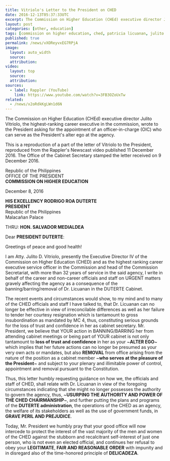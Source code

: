 ```yaml
---
title: Vitriolo's Letter to the President on CHED
date: 2016-12-13T05:37:33UTC
excerpt: The Commission on Higher Education (CHEd) executive director Julito Vitriolo wrote to the President asking for the appointment of an OIC who can serve as the President's alter ego at the agency.
layout: post
categories: [other, education]
tags: [commission on higher education, ched, patricia licuanan, julito vitriolo]
published: true
permalink: /news/vXOReyvxEG7RPjA
image:
  layout: auto_width
  source: 
  attribution: 
video:
  layout: top
  source: 
  attribution: 
sources:
  - label: Rappler (YouTube)
    link: https://www.youtube.com/watch?v=3FB3OZoUxTw
related:
  - /news/x2oRdkKgLWn1d6N
---
```


The Commission on Higher Education (CHEd) executive director Julito Vitriolo, the highest-ranking career executive in the commission, wrote to the President asking for the appointment of an officer-in-charge (OIC) who can serve as the President's alter ego at the agency.

This is a reproduction of a part of the letter of Vitriolo to the President, reproduced from the Rappler's Newscast video published 11 December 2016.
The Office of the Cabinet Secretary stamped the letter received on 9 December 2016.

Republic of the Philippines<br>
OFFICE OF THE PRESIDENT<br>
__COMMISSION ON HIGHER EDUCATION__<br>

December 8, 2016

__HIS EXCELLENCY RODRIGO ROA DUTERTE__<br>
__PRESIDENT__<br>
Republic of the Philippines<br>
Malacañan Palace<br>


THRU: __HON. SALVADOR MEDIALDEA__

Dear __PRESIDENT DUTERTE__:

Greetings of peace and good health!

I am Atty. Julito D. Vitriolo, presently the Executive Director IV of the Commission on Higher Education (CHED) and as the highest ranking career executive service officer in the Commission and head of the Commission Secretariat, with more than 32 years of service in the said agency, I write in behalf of the career and non-career officials and staff on URGENT matters gravely affecting the agency as a consequence of the banning/barring/removal of Dr. Licuanan in the DUTERTE Cabinet.

The recent events and circumstances would show, to my mind and to many of the CHED officials and staff I have talked to, that Dr. Licuanan can no longer be effective in view of irreconcilable differences as well as her failure to tender her courtesy resignation which is tantamount to gross insubordination as mandated by MC 4, thus, constituting serious grounds for the loss of trust and confidence in her as cabinet secretary. Mr. President, we believe that YOUR action in BANNING/BARRING her from attending cabinet meetings or being part of YOUR cabinet is not only tantamount to __loss of trust and confidence__ in her as your ~__ALTER EGO__~ which implies that her future actions can no longer be presumed as your very own acts or mandates, but also __REMOVAL__ from office arising from the nature of the position as a cabinet member ~__who serves at the pleasure of the President__~ and subject to your plenary and illimitable power of control, appointment and removal pursuant to the Constitution.

Thus, this letter humbly requesting guidance on how we, the officials and staff of CHED, shall relate with Dr. Licuanan in view of the foregoing circumstances indicating that she might no longer possesses the authority to govern the agency, thus, ~__USURPING THE AUTHORITY AND POWER OF THE CHED CHAIRMANSHIP__~, and further putting the plans and programs of the __DUTERTE administration__, the operations of the CHED as an agency, the welfare of its stakeholders as well as the use of government funds, in __GRAVE PERIL AND PREJUDICE__.

Today, Mr. President we humbly pray that your good office will now intercede to protect the interest of the vast majority of the men and women of the CHED against the stubborn and recalcitrant self-interest of just one person, who is not even an elected official, and continues her refusal to obey your __LEGITIMATE__, __FAIR AND REASONABLE ORDER__ with impunity and in disregard also of the time-honored principle of __DELICADEZA__.
